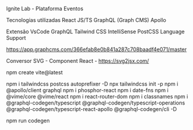 Ignite Lab - Plataforma Eventos

Tecnologias utilizadas
    React JS/TS
    GraphQL (Graph CMS)
    Apollo

Extensão VsCode
    GraphQL
    Tailwind CSS IntelliSense
    PostCSS Language Support

https://app.graphcms.com/366efab8e0b841a287c708baadf4e071/master

Conversor SVG - Component React - https://svg2jsx.com/

npm create vite@latest

npm i tailwindcss postcss autoprefixer -D
npx tailwindcss init -p
npm i @apollo/client graphql
npm i phosphor-react
npm i date-fns
npm i @vime/core @vime/react
npm i react-router-dom
npm i classnames
npm i @graphql-codegen/typescript @graphql-codegen/typescript-operations @graphql-codegen/typescript-react-apollo @graphql-codegen/cli -D

npm run codegen